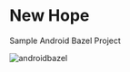 # New Hope

Sample Android Bazel Project

![androidbazel](https://user-images.githubusercontent.com/20670475/151811629-8963226b-1d10-49cd-bea2-a7ffc40d490a.png)
